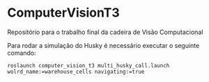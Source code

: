 # ComputerVisionT3
Repositório para o trabalho final da cadeira de Visão Computacional

Para rodar a simulação do Husky é necessário executar o seguinte comando:
```
roslaunch computer_vision_t3 multi_husky_call.launch wolrd_name:=warehouse_cells navigating:=true
```
